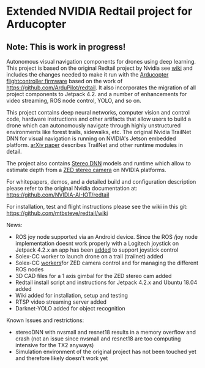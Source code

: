 # Extended NVIDIA Redtail project for Arducopter

## Note: This is work in progress!
Autonomous visual navigation components for drones using deep learning.
This project is based on the original Redtail project by Nvidia see [wiki](https://github.com/NVIDIA-Jetson/redtail/wiki) and includes the changes needed to make it run with the [Arducopter flightcontroller firmware](http://ardupilot.org/copter/) based on the work of https://github.com/ArduPilot/redtail. It also incorporates the migration of all project components to Jetpack 4.2. and a number of enhancements for video streaming, ROS node control, YOLO, and so on.

This project contains deep neural networks, computer vision and control code, hardware instructions and other artifacts that allow users to build a drone which can autonomously navigate through highly unstructured environments like forest trails, sidewalks, etc. The original Nvidia TrailNet DNN for visual navigation is running on NVIDIA's Jetson embedded platform. [arXiv paper](https://arxiv.org/abs/1705.02550) describes TrailNet and other runtime modules in detail.

The project also contains [Stereo DNN](../master/stereoDNN/) models and runtime which allow to estimate depth from a [ZED stereo camera](https://www.stereolabs.com/zed/) on NVIDIA platforms.

For whitepapers, demos, and a detailed build and configuration description please refer to the original Nvidia documentation at: https://github.com/NVIDIA-AI-IOT/redtail

For installation, test and flight instructions please see the wiki in this git: https://github.com/mtbsteve/redtail/wiki 


News:
- ROS joy node supported via an Android device. Since the ROS /joy node implementation doesnt work properly with a Logitech joystick on Jetpack 4.2.x an app has been [added](https://github.com/mtbsteve/redtail/wiki/Setup-of-the-TX2,-ZED-and-Host-PC#joystick-control) to support joystick control 
- Solex-CC worker to launch drone on a trail (trailnet) added
- Solex-CC [workers](https://github.com/mtbsteve/redtail/wiki/Usage-of-Solex-CC-to-create-custom-controls)for ZED camera control and for managing the different ROS nodes
- 3D CAD files for a 1 axis gimbal for the ZED stereo cam added
- Redtail install script and instructions for Jetpack 4.2.x and Ubuntu 18.04 added
- Wiki added for installation, setup and testing
- RTSP video streaming server added
- Darknet-YOLO added for object recognition

Known Issues and restrictions:
- stereoDNN with nvsmall and resnet18 results in a memory overflow and crash (not an issue since nvsmall and resnet18 are too computing intensive for the TX2 anyways)
- Simulation environment of the original project has not been touched yet and therefore likely doesn't work yet
